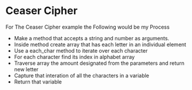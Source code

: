 # Ceaser Cipher
For The Ceaser Cipher example the Following would be my Process

- Make a method that accepts a string and number as arguments.
- Inside method create array that has each letter in an individual element
- Use a each_char method to iterate over each character
- For each character find its index in alphabet array
- Traverse array the amount designated from the parameters and return new letter
- Capture that interation of all the characters in a variable
- Return that variable